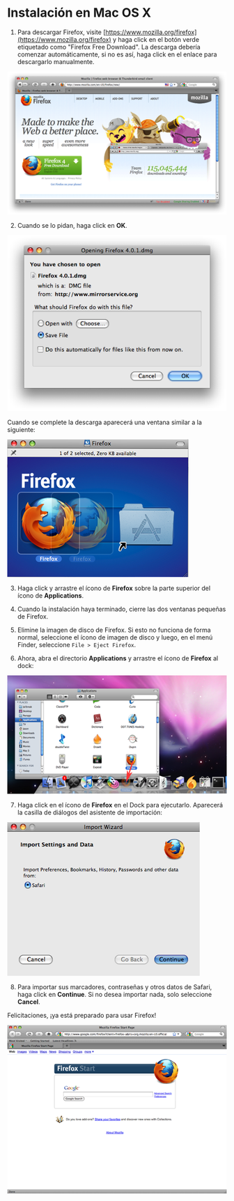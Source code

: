 Instalación en Mac OS X
=======================

 1. Para descargar Firefox, visite [https://www.mozilla.org/firefox](https://www.mozilla.org/firefox) y haga click en el botón verde etiquetado como "Firefox Free Download". La descarga debería comenzar automáticamente, si no es así, haga click en el enlace para descargarlo manualmente.

  ![Mac OS X Firefox Install](ff_mac_inst_1.png)

 2. Cuando se lo pidan, haga click en **OK**.

  ![Mac OS X Firefox Install](ff_mac_inst_2.png)

 Cuando se complete la descarga aparecerá una ventana similar a la siguiente:

 ![Mac OS X Firefox Install](ff_mac_inst_3.png)

 3. Haga click y arrastre el ícono de **Firefox** sobre la parte superior del ícono de **Applications**.

 4. Cuando la instalación haya terminado, cierre las dos ventanas pequeñas de Firefox.
 5. Elimine la imagen de disco de Firefox. Si esto no funciona de forma normal, seleccione el ícono de imagen de disco y luego, en el menú Finder, seleccione `File > Eject Firefox`.
 6. Ahora, abra el directorio **Applications** y arrastre el ícono de **Firefox** al dock:

 ![Mac OS X Firefox Install](ff_mac_inst_4.png)

 7. Haga click en el ícono de **Firefox** en el Dock para ejecutarlo. Aparecerá la casilla de diálogos del asistente de importación:

 ![Mac OS X Firefox Install](ff_mac_inst_5.png)

 8. Para importar sus marcadores, contraseñas y otros datos de Safari, haga click en **Continue**. Si no desea importar nada, solo seleccione **Cancel**.

Felicitaciones, ¡ya está preparado para usar Firefox!

![Mac OS X Firefox Install](ff_mac_inst_8.png)
